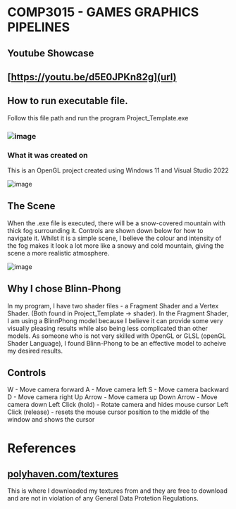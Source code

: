 # COMP3015 - GAMES GRAPHICS PIPELINES

## Youtube Showcase
## [https://youtu.be/d5E0JPKn82g](url)

## How to run executable file.
Follow this file path and run the program Project_Template.exe
### ![image](https://github.com/Grog02/COMP3015-30-/assets/91668510/731a2529-33bc-4ef5-b424-a94db3e06fca)

### What it was created on
This is an OpenGL project created using Windows 11 and Visual Studio 2022 

![image](https://github.com/Grog02/COMP3015-30-/assets/91668510/4bcb0142-aec7-468a-b6b2-1946bd3f278a)

## The Scene
When the .exe file is executed, there will be a snow-covered mountain with thick fog surrounding it. Controls are shown down below for how to navigate it. 
Whilst it is a simple scene, I believe the colour and intensity of the fog makes it look a lot more like a snowy and cold mountain, giving the scene a more realistic atmosphere. 

![image](https://github.com/Grog02/COMP3015-30-/assets/91668510/dc81dfba-0b2b-4d88-afdd-c199e7609956)

## Why I chose Blinn-Phong 
In my program, I have two shader files - a Fragment Shader and a Vertex Shader. (Both found in Project_Template -> shader). 
In the Fragment Shader, I am using a BlinnPhong model because I believe it can provide some very visually pleasing results while also being less complicated than other models. 
As someone who is not very skilled with OpenGL or GLSL (openGL Shader Language), I found Blinn-Phong to be an effective model to acheive my desired results.

## Controls
W - Move camera forward
A - Move camera left
S - Move camera backward
D - Move camera right
Up Arrow - Move camera up
Down Arrow - Move camera down
Left Click (hold) - Rotate camera and hides mouse cursor
Left Click (release) - resets the mouse cursor position to the middle of the window and shows the cursor

# References
## [polyhaven.com/textures](url)
This is where I downloaded my textures from and they are free to download and are not in violation of any General Data Protetion Regulations. 


